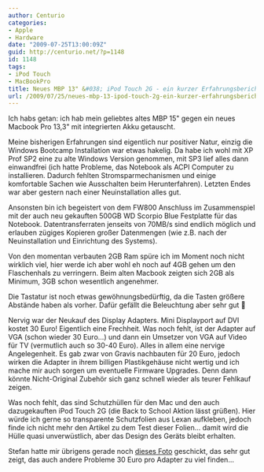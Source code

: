 ```yaml
---
author: Centurio
categories:
- Apple
- Hardware
date: "2009-07-25T13:00:09Z"
guid: http://centurio.net/?p=1148
id: 1148
tags:
- iPod Touch
- MacBookPro
title: Neues MBP 13" &#038; iPod Touch 2G - ein kurzer Erfahrungsbericht
url: /2009/07/25/neues-mbp-13-ipod-touch-2g-ein-kurzer-erfahrungsbericht/
---
```

Ich habs getan: ich hab mein geliebtes altes MBP 15" gegen ein neues Macbook Pro 13,3" mit integrierten Akku getauscht.

Meine bisherigen Erfahrungen sind eigentlich nur positiver Natur, einzig die Windows Bootcamp Installation war etwas hakelig. Da habe ich wohl mit XP Prof SP2 eine zu alte Windows Version genommen, mit SP3 lief alles dann einwandfrei (ich hatte Probleme, das Notebook als ACPI Computer zu installieren. Dadurch fehlten Stromsparmechanismen und einige komfortable Sachen wie Ausschalten beim Herunterfahren). Letzten Endes war aber gestern nach einer Neuinstallation alles gut.

Ansonsten bin ich begeistert von dem FW800 Anschluss im Zusammenspiel mit der auch neu gekauften 500GB WD Scorpio Blue Festplatte für das Notebook. Datentransferraten jenseits von 70MB/s sind endlich möglich und erlauben zügiges Kopieren großer Datenmengen (wie z.B. nach der Neuinstallation und Einrichtung des Systems).

Von den momentan verbauten 2GB Ram spüre ich im Moment noch nicht wirklich viel, hier werde ich aber wohl eh noch auf 4GB gehen um den Flaschenhals zu verringern. Beim alten Macbook zeigten sich 2GB als Minimum, 3GB schon wesentlich angenehmer.

Die Tastatur ist noch etwas gewöhnungsbedürftig, da die Tasten größere Abstände haben als vorher. Dafür gefällt die Beleuchtung aber sehr gut 🙂

Nervig war der Neukauf des Display Adapters. Mini Displayport auf DVI kostet 30 Euro! Eigentlich eine Frechheit. Was noch fehlt, ist der Adapter auf VGA (schon wieder 30 Euro...) und dann ein Umsetzer von VGA auf Video für TV (vermutlich auch so 30-40 Euro). Alles in allem eine nervige Angelegenheit. Es gab zwar von Gravis nachbauten für 20 Euro, jedoch wirken die Adapter in ihrem billigen Plastikgehäuse nicht wertig und ich mache mir auch sorgen um eventuelle Firmware Upgrades. Denn dann könnte Nicht-Original Zubehör sich ganz schnell wieder als teurer Fehlkauf zeigen.

Was noch fehlt, das sind Schutzhüllen für den Mac und den auch dazugekauften iPod Touch 2G (die Back to School Aktion lässt grüßen). Hier würde ich gerne so transparente Schutzfolien aus Lexan aufkleben, jedoch finde ich nicht mehr den Artikel zu dem Test dieser Folien... damit wird die Hülle quasi unverwüstlich, aber das Design des Geräts bleibt erhalten.

Stefan hatte mir übrigens gerade noch [dieses Foto](http://blog.mareenfischinger.com/post/140886657/presenting-eur-100-worth-of-unnecessary-madness) geschickt, das sehr gut zeigt, das auch andere Probleme 30 Euro pro Adapter zu viel finden...
